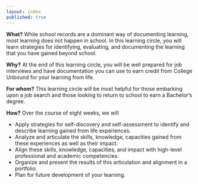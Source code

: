 ```yaml
---
layout: index
published: true
---
```


**What?** While school records are a dominant way of documenting learning, most learning does not happen in school. In this learning circle, you will learn strategies for identifying, evaluating, and documenting the learning that you have gained beyond school. 

**Why?**  At the end of this learning circle, you will be well prepared for job interviews and have documentation you can use to earn credit from College Unbound for your learning from life.  

**For whom?** This learning circle will be most helpful for those embarking upon a job search and those looking to return to school to earn a Bachelor’s degree.

**How?** Over the course of eight weeks, we will 
* Apply strategies for self-discovery and self-assessment to identify and describe learning gained from life experiences.
* Analyze and articulate the skills, knowledge, capacities gained from these experiences as well as their impact.
* Align these skills, knowledge, capacities, and impact with high-level professional and academic competencies.
* Organize and present the results of this articulation and alignment in a portfolio.
* Plan for future development of your learning.

